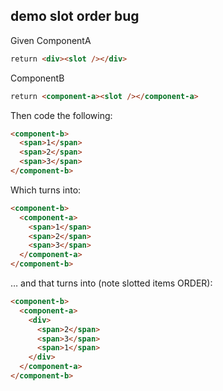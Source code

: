 ## demo slot order bug


Given
ComponentA
```html
return <div><slot /></div>
```
ComponentB
```html
return <component-a><slot /></component-a>
```

Then code the following:
```html
<component-b>
  <span>1</span>
  <span>2</span>
  <span>3</span>
</component-b>
```

Which turns into:
```html
<component-b>
  <component-a>
    <span>1</span>
    <span>2</span>
    <span>3</span>
  </component-a>
</component-b>
```
… and that turns into (note slotted items ORDER):
```html
<component-b>
  <component-a>
    <div>
      <span>2</span>
      <span>3</span>
      <span>1</span>
    </div>
  </component-a>
</component-b>
```
